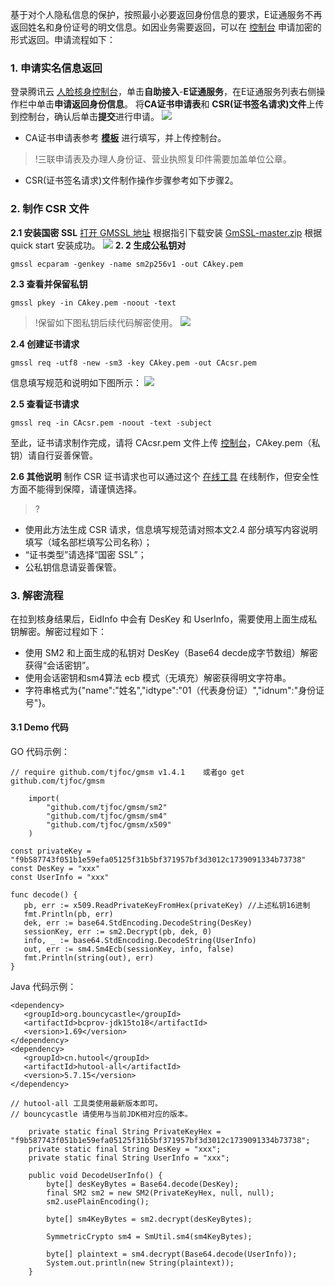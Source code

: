 基于对个人隐私信息的保护，按照最小必要返回身份信息的要求，E证通服务不再返回姓名和身份证号的明文信息。如因业务需要返回，可以在 [控制台](https://console.cloud.tencent.com/faceid/access?tab=eid) 申请加密的形式返回。申请流程如下：

### 1. 申请实名信息返回
登录腾讯云 [人脸核身控制台](https://console.cloud.tencent.com/faceid)，单击**自助接入**-**E证通服务**，在E证通服务列表右侧操作栏中单击**申请返回身份信息**。
将**CA证书申请表**和 **CSR(证书签名请求)文件**上传到控制台，确认后单击**提交**进行申请。
![](https://qcloudimg.tencent-cloud.cn/raw/d6df566143e6cc36389dc0ab06cc6750.png)
- CA证书申请表参考 **[模板](https://faceid-ecard-1254418846.cos.ap-chengdu.myqcloud.com/SHECA%E5%8D%95%E4%BD%8D%E8%AF%81%E4%B9%A6%E5%8F%97%E7%90%86%E8%A1%A8%20-%20%E6%A8%A1%E6%9D%BF.doc)** 进行填写，并上传控制台。
>!三联申请表及办理人身份证、营业执照复印件需要加盖单位公章。
-  CSR(证书签名请求)文件制作操作步骤参考如下步骤2。

### 2. 制作 CSR 文件
**2.1 安装国密 SSL**
[打开 GMSSL 地址](https://github.com/guanzhi/GmSSL)  根据指引下载安装 [GmSSL-master.zip](https://github.com/guanzhi/GmSSL/archive/master.zip) 根据 quick start 安装成功。
![](https://qcloudimg.tencent-cloud.cn/raw/0bf65124d94d0f801d358a4c0ede950e.png)
**2. 2 生成公私钥对**
```
gmssl ecparam -genkey -name sm2p256v1 -out CAkey.pem
```
**2.3 查看并保留私钥** 

``` 
gmssl pkey -in CAkey.pem -noout -text
```

>!保留如下图私钥后续代码解密使用。
![](https://qcloudimg.tencent-cloud.cn/raw/81101ad201da6536e2713db3a9886ab9.png)

**2.4 创建证书请求** 
```
gmssl req -utf8 -new -sm3 -key CAkey.pem -out CAcsr.pem
```
信息填写规范和说明如下图所示：
![](https://qcloudimg.tencent-cloud.cn/raw/a8e154f274fdfe6fabf376cda7028959.png)

**2.5 查看证书请求**
```
gmssl req -in CAcsr.pem -noout -text -subject
```
至此，证书请求制作完成，请将 CAcsr.pem 文件上传 [控制台](https://console.cloud.tencent.com/faceid/access?tab=eid)，CAkey.pem（私钥）请自行妥善保管。


**2.6 其他说明**
制作 CSR 证书请求也可以通过这个 [在线工具](https://myssl.com/csr_create.html) 在线制作，但安全性方面不能得到保障，请谨慎选择。
>?
- 使用此方法生成 CSR 请求，信息填写规范请对照本文2.4 部分填写内容说明填写（域名部栏填写公司名称）；
- “证书类型”请选择“国密 SSL”；
- 公私钥信息请妥善保管。



### 3. 解密流程
在拉到核身结果后，EidInfo 中会有 DesKey 和 UserInfo，需要使用上面生成私钥解密。解密过程如下：
- 使用 SM2 和上面生成的私钥对 DesKey（Base64 decde成字节数组）解密获得“会话密钥”。
- 使用会话密钥和sm4算法 ecb 模式（无填充）解密获得明文字符串。
- 字符串格式为{"name":"姓名","idtype":"01（代表身份证）","idnum":"身份证号"}。

#### 3.1 Demo 代码
GO 代码示例：
```
// require github.com/tjfoc/gmsm v1.4.1    或者go get github.com/tjfoc/gmsm

	import(
		"github.com/tjfoc/gmsm/sm2"
		"github.com/tjfoc/gmsm/sm4"
		"github.com/tjfoc/gmsm/x509"
	)
	
const privateKey = "f9b587743f051b1e59efa05125f31b5bf371957bf3d3012c1739091334b73738"
const DesKey = "xxx"
const UserInfo = "xxx"

func decode() {
   pb, err := x509.ReadPrivateKeyFromHex(privateKey) //上述私钥16进制
   fmt.Println(pb, err)
   dek, err := base64.StdEncoding.DecodeString(DesKey)
   sessionKey, err := sm2.Decrypt(pb, dek, 0)
   info, _ := base64.StdEncoding.DecodeString(UserInfo)
   out, err := sm4.Sm4Ecb(sessionKey, info, false)
   fmt.Println(string(out), err)
}
```

Java 代码示例：
```
<dependency>
   <groupId>org.bouncycastle</groupId>
   <artifactId>bcprov-jdk15to18</artifactId>
   <version>1.69</version>
</dependency>
<dependency>
   <groupId>cn.hutool</groupId>
   <artifactId>hutool-all</artifactId>
   <version>5.7.15</version>
</dependency> 

// hutool-all 工具类使用最新版本即可。
// bouncycastle 请使用与当前JDK相对应的版本。

    private static final String PrivateKeyHex = "f9b587743f051b1e59efa05125f31b5bf371957bf3d3012c1739091334b73738";
    private static final String DesKey = "xxx";
    private static final String UserInfo = "xxx";

    public void DecodeUserInfo() {
        byte[] desKeyBytes = Base64.decode(DesKey);
        final SM2 sm2 = new SM2(PrivateKeyHex, null, null);
        sm2.usePlainEncoding();

        byte[] sm4KeyBytes = sm2.decrypt(desKeyBytes);

        SymmetricCrypto sm4 = SmUtil.sm4(sm4KeyBytes);

        byte[] plaintext = sm4.decrypt(Base64.decode(UserInfo));
        System.out.println(new String(plaintext));
    }
```




